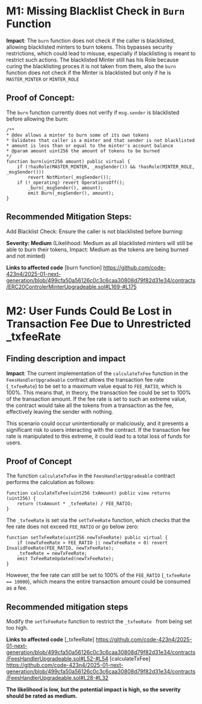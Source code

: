 # M1: Missing Blacklist Check in `Burn` Function

**Impact**: The `burn` function does not check if the caller is blacklisted, allowing blacklisted minters to burn tokens. This bypasses security restrictions, which could lead to misuse, especially if blacklisting is meant to restrict such actions. 
The blacklisted Minter still has his Role because curing the blacklisting proces it is not taken from them, also the `burn` function does not check if the Minter is blacklisted but only if he is `MASTER_MINTER` or `MINTER_ROLE`

## Proof of Concept:
The `burn` function currently does not verify if `msg.sender` is blacklisted before allowing the burn:

```solidity
/**
* @dev allows a minter to burn some of its own tokens
* Validates that caller is a minter and that sender is not blacklisted
* amount is less than or equal to the minter's account balance
* @param amount uint256 the amount of tokens to be burned
*/
function burn(uint256 amount) public virtual {
    if (!hasRole(MASTER_MINTER, _msgSender()) && !hasRole(MINTER_ROLE, _msgSender()))
        revert NotMinter(_msgSender());
    if (!_operating) revert OperationsOff();
        _burn(_msgSender(), amount);
        emit Burn(_msgSender(), amount);
}
```
## Recommended Mitigation Steps:
Add Blacklist Check: Ensure the caller is not blacklisted before burning:

**Severity: Medium** 
(Likelihood: Medium as all blacklisted minters will still be able to burn their tokens, Impact: Medium as the tokens are being burned and not minted)

**Links to affected code**
[burn function] https://github.com/code-423n4/2025-01-next-generation/blob/499cfa50a56126c0c3c6caa30808d79f82d31e34/contracts/ERC20ControlerMinterUpgradeable.sol#L169-#L175


# M2: User Funds Could Be Lost in Transaction Fee Due to Unrestricted _txfeeRate

## Finding description and impact
**Impact**: The current implementation of the `calculateTxFee` function in the `FeesHandlerUpgradeable` contract allows the transaction fee rate (`_txfeeRate`) to be set to a maximum value equal to `FEE_RATIO`, which is 100%. This means that, in theory, the transaction fee could be set to 100% of the transaction amount. If the fee rate is set to such an extreme value, the contract would take all the tokens from a transaction as the fee, effectively leaving the sender with nothing. 

This scenario could occur unintentionally or maliciously, and it presents a significant risk to users interacting with the contract. If the transaction fee rate is manipulated to this extreme, it could lead to a total loss of funds for users.

## Proof of Concept

The function `calculateTxFee` in the `FeesHandlerUpgradeable` contract performs the calculation as follows:

```solidity
function calculateTxFee(uint256 txAmount) public view returns (uint256) {
    return (txAmount * _txfeeRate) / FEE_RATIO;
}
```

The `_txfeeRate` is set via the `setTxFeeRate` function, which checks that the fee rate does not exceed `FEE_RATIO` or go below zero:

```solidity
function setTxFeeRate(uint256 newTxFeeRate) public virtual {
    if (newTxFeeRate > FEE_RATIO || newTxFeeRate < 0) revert InvalidFeeRate(FEE_RATIO, newTxFeeRate);
    _txfeeRate = newTxFeeRate;
    emit TxFeeRateUpdated(newTxFeeRate);
}
```

However, the fee rate can still be set to 100% of the `FEE_RATIO` (`_txfeeRate == 10000`), which means the entire transaction amount could be consumed as a fee.

## Recommended mitigation steps

Modify the `setTxFeeRate` function to restrict the `_txfeeRate ` from being set too high.

**Links to affected code**
[_txfeeRate] https://github.com/code-423n4/2025-01-next-generation/blob/499cfa50a56126c0c3c6caa30808d79f82d31e34/contracts/FeesHandlerUpgradeable.sol#L52-#L54
[calculateTxFee] https://github.com/code-423n4/2025-01-next-generation/blob/499cfa50a56126c0c3c6caa30808d79f82d31e34/contracts/FeesHandlerUpgradeable.sol#L28-#L32

**The likelihood is low, but the potential impact is high, so the severity should be rated as medium.**